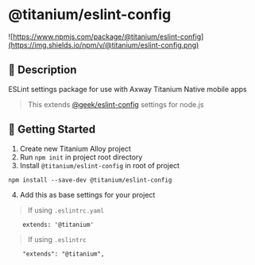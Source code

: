 # @titanium/eslint-config

![https://www.npmjs.com/package/@titanium/eslint-config](https://img.shields.io/npm/v/@titanium/eslint-config.png) 

## 📝 Description

ESLint settings package for use with Axway Titanium Native mobile apps

> This extends [@geek/eslint-config](https://github.com/brentonhouse/geek-eslint-config) settings for node.js

## 🚀 Getting Started

1. Create new Titanium Alloy project
2. Run `npm init` in project root directory
3. Install `@titanium/eslint-config` in root of project

```
npm install --save-dev @titanium/eslint-config
```

4. Add this as base settings for your project

> If using `.eslintrc.yaml`

```
    extends: '@titanium'
```

> If using `.eslintrc`

```
    "extends": "@titanium",
```